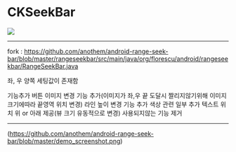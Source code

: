 # CKSeekBar

[![](https://jitpack.io/v/Hwan3434/CKSeekBar.svg)](https://jitpack.io/#Hwan3434/CKSeekBar)

----------------------------------------------------------------------------------------------------

fork : https://github.com/anothem/android-range-seek-bar/blob/master/rangeseekbar/src/main/java/org/florescu/android/rangeseekbar/RangeSeekBar.java

좌, 우 양쪽 세팅값이 존재함

기능추가
버튼 이미지 변경 기능 추가(이미지가 좌,우 끝 도달시 짤리지않기위해 이미지 크기에따라 끝영역 위치 변경)
라인 높이 변경 기능 추가
색상 관련 일부 추가
텍스트 위치 위 or 아래 제공(뷰 크기 유동적으로 변경)
사용되지않는 기능 제거

----------------------------------------------------------------------------------------------------

(https://github.com/anothem/android-range-seek-bar/blob/master/demo_screenshot.png)


